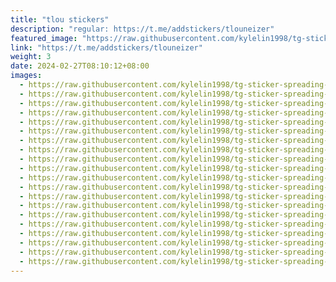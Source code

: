```yaml
---
title: "tlou stickers"
description: "regular: https://t.me/addstickers/tlouneizer"
featured_image: "https://raw.githubusercontent.com/kylelin1998/tg-sticker-spreading-worldwide-images/main/img/7e50d9e4-88dc-4bfc-8658-f1873f315aa7.jpg"
link: "https://t.me/addstickers/tlouneizer"
weight: 3
date: 2024-02-27T08:10:12+08:00
images:
  - https://raw.githubusercontent.com/kylelin1998/tg-sticker-spreading-worldwide-images/main/img/7e50d9e4-88dc-4bfc-8658-f1873f315aa7.jpg
  - https://raw.githubusercontent.com/kylelin1998/tg-sticker-spreading-worldwide-images/main/img/e133ca4d-18e7-45f3-b65b-3e795959ced6.jpg
  - https://raw.githubusercontent.com/kylelin1998/tg-sticker-spreading-worldwide-images/main/img/dd1271f4-286b-45c5-8deb-0136bdad7189.jpg
  - https://raw.githubusercontent.com/kylelin1998/tg-sticker-spreading-worldwide-images/main/img/7f903709-73bd-4247-8e2d-ff3f9f63e2f4.jpg
  - https://raw.githubusercontent.com/kylelin1998/tg-sticker-spreading-worldwide-images/main/img/357c6b46-58ed-457f-96a7-09c77d532666.jpg
  - https://raw.githubusercontent.com/kylelin1998/tg-sticker-spreading-worldwide-images/main/img/082868e2-5919-4bfd-8e21-bc1310e09e61.jpg
  - https://raw.githubusercontent.com/kylelin1998/tg-sticker-spreading-worldwide-images/main/img/3ff9ffa2-ac15-4bbd-850a-77d9db948243.jpg
  - https://raw.githubusercontent.com/kylelin1998/tg-sticker-spreading-worldwide-images/main/img/dde6eec4-cd9f-478b-bd38-4d58fc61a2f8.jpg
  - https://raw.githubusercontent.com/kylelin1998/tg-sticker-spreading-worldwide-images/main/img/7393461f-5d27-4381-8890-9b7a9bdecb18.jpg
  - https://raw.githubusercontent.com/kylelin1998/tg-sticker-spreading-worldwide-images/main/img/c9ba1bb8-ce0c-4b82-a916-3b9ba334120d.jpg
  - https://raw.githubusercontent.com/kylelin1998/tg-sticker-spreading-worldwide-images/main/img/c6620e01-719f-45a3-b641-40a47468a179.jpg
  - https://raw.githubusercontent.com/kylelin1998/tg-sticker-spreading-worldwide-images/main/img/1552dabd-7605-4667-ac93-c41f645b5926.jpg
  - https://raw.githubusercontent.com/kylelin1998/tg-sticker-spreading-worldwide-images/main/img/0bc466ec-5311-44e3-8709-cce3da3ddc1f.jpg
  - https://raw.githubusercontent.com/kylelin1998/tg-sticker-spreading-worldwide-images/main/img/d24cffde-9d07-4f73-847a-3438532c4d71.jpg
  - https://raw.githubusercontent.com/kylelin1998/tg-sticker-spreading-worldwide-images/main/img/f1f5af9c-d0e2-4e4d-89cf-8f5bf865bfe3.jpg
  - https://raw.githubusercontent.com/kylelin1998/tg-sticker-spreading-worldwide-images/main/img/9b861f6f-7031-43de-8b1e-36a5b3552d62.jpg
  - https://raw.githubusercontent.com/kylelin1998/tg-sticker-spreading-worldwide-images/main/img/1d7ccf0a-32ce-4dbc-a863-8caa501e0d1a.jpg
  - https://raw.githubusercontent.com/kylelin1998/tg-sticker-spreading-worldwide-images/main/img/8425a7a1-82aa-4f62-b8e9-a28290e415c2.jpg
  - https://raw.githubusercontent.com/kylelin1998/tg-sticker-spreading-worldwide-images/main/img/35fee3d7-f999-41fc-82f1-d7b4c1ad5ed6.jpg
  - https://raw.githubusercontent.com/kylelin1998/tg-sticker-spreading-worldwide-images/main/img/2955c03c-0efc-47ff-9cb1-41ccedc965c7.jpg
---
```


